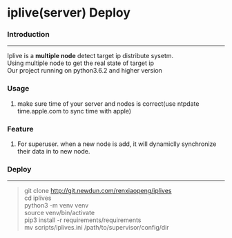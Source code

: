 # iplive(server) Deploy 


### Introduction
---

Iplive is a **multiple node** detect target ip distribute sysetm.  
Using multiple node to get the real state of target ip  
Our project running on python3.6.2 and higher version



### Usage
1. make sure time of your server and nodes is correct(use ntpdate time.apple.com to sync time with apple)


### Feature
1. For superuser. when a new node is add, it will dynamiclly synchronize their data in	to new node. 


### Deploy
---

> git clone http://git.newdun.com/renxiaopeng/iplives<br>
> cd iplives <br>
> python3 -m venv venv <br>
> source venv/bin/activate <br>
> pip3 install -r requirements/requirements <br>
> mv scripts/iplives.ini /path/to/supervisor/config/dir<br>
> 

